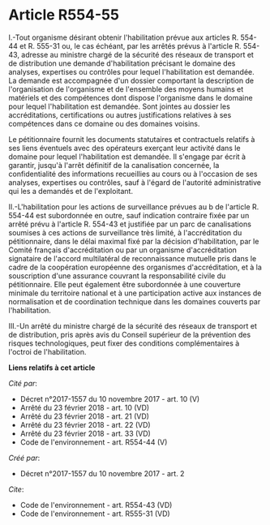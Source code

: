 # Article R554-55

I.-Tout organisme désirant obtenir l'habilitation prévue aux articles R. 554-44 et R. 555-31 ou, le cas échéant, par les
arrêtés prévus à l'article R. 554-43, adresse au ministre chargé de la sécurité des réseaux de transport et de distribution
une demande d'habilitation précisant le domaine des analyses, expertises ou contrôles pour lequel l'habilitation est
demandée. La demande est accompagnée d'un dossier comportant la description de l'organisation de l'organisme et de l'ensemble
des moyens humains et matériels et des compétences dont dispose l'organisme dans le domaine pour lequel l'habilitation est
demandée. Sont jointes au dossier les accréditations, certifications ou autres justifications relatives à ses compétences
dans ce domaine ou des domaines voisins. 

Le pétitionnaire fournit les documents statutaires et contractuels relatifs à ses liens éventuels avec des opérateurs
exerçant leur activité dans le domaine pour lequel l'habilitation est demandée. Il s'engage par écrit à garantir, jusqu'à
l'arrêt définitif de la canalisation concernée, la confidentialité des informations recueillies au cours ou à l'occasion de
ses analyses, expertises ou contrôles, sauf à l'égard de l'autorité administrative qui les a demandés et de l'exploitant. 

II.-L'habilitation pour les actions de surveillance prévues au b de l'article R. 554-44 est subordonnée en outre, sauf
indication contraire fixée par un arrêté prévu à l'article R. 554-43 et justifiée par un parc de canalisations soumises à ces
actions de surveillance très limité, à l'accréditation du pétitionnaire, dans le délai maximal fixé par la décision
d'habilitation, par le Comité français d'accréditation ou par un organisme d'accréditation signataire de l'accord
multilatéral de reconnaissance mutuelle pris dans le cadre de la coopération européenne des organismes d'accréditation, et à
la souscription d'une assurance couvrant la responsabilité civile du pétitionnaire. Elle peut également être subordonnée à
une couverture minimale du territoire national et à une participation active aux instances de normalisation et de
coordination technique dans les domaines couverts par l'habilitation. 

III.-Un arrêté du ministre chargé de la sécurité des réseaux de transport et de distribution, pris après avis du Conseil
supérieur de la prévention des risques technologiques, peut fixer des conditions complémentaires à l'octroi de
l'habilitation.

**Liens relatifs à cet article**

_Cité par_:

  - Décret n°2017-1557 du 10 novembre 2017 - art. 10 (V)
  - Arrêté du 23 février 2018 - art. 10 (VD)
  - Arrêté du 23 février 2018 - art. 21 (VD)
  - Arrêté du 23 février 2018 - art. 22 (VD)
  - Arrêté du 23 février 2018 - art. 33 (VD)
  - Code de l'environnement - art. R554-44 (V)

_Créé par_:

  - Décret n°2017-1557 du 10 novembre 2017 - art. 2

_Cite_:

  - Code de l'environnement - art. R554-43 (VD)
  - Code de l'environnement - art. R555-31 (VD)
